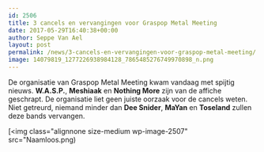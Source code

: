 ```yaml
---
id: 2506
title: 3 cancels en vervangingen voor Graspop Metal Meeting
date: 2017-05-29T16:40:38+00:00
author: Seppe Van Ael
layout: post
permalink: /news/3-cancels-en-vervangingen-voor-graspop-metal-meeting/
image: 14079819_1277226938984128_7865485276749970898_n.png
---
```

De organisatie van Graspop Metal Meeting kwam vandaag met spijtig nieuws. **W.A.S.P.**, **Meshiaak** en **Nothing More** zijn van de affiche geschrapt. De organisatie liet geen juiste oorzaak voor de cancels weten. Niet getreurd, niemand minder dan **Dee Snider**, **MaYan** en **Toseland** zullen deze bands vervangen.

[<img class="alignnone size-medium wp-image-2507" src="Naamloos.png)



&nbsp;
